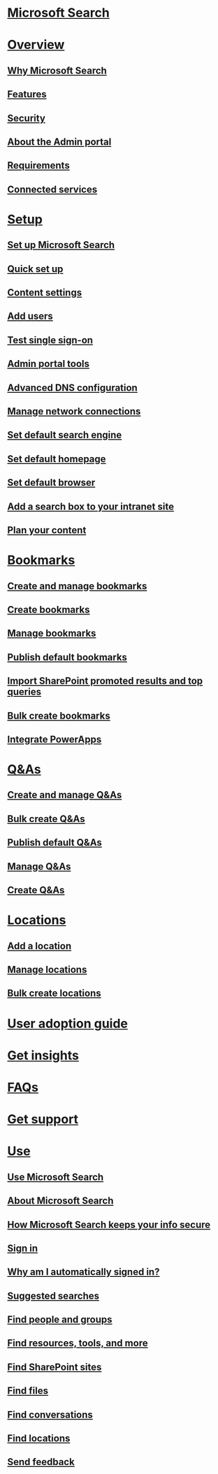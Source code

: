 
  

# [Microsoft Search](microsoft-search.md)
# [Overview](overview/overview.md)
## [Why Microsoft Search](overview/why-microsoft-search.md)
## [Features](overview/features.md)
## [Security](overview/security.md)
## [About the Admin portal](overview/about-the-admin-portal.md)
## [Requirements](overview/requirements.md)
## [Connected services](overview/connected-services.md)
# [Setup](setup/setup.md)
## [Set up Microsoft Search](setup/set-up-microsoft-search.md)
## [Quick set up](setup/quick-set-up.md)
## [Content settings](setup/content-settings.md)
## [Add users](setup/add-users.md)
## [Test single sign-on](setup/test-single-sign-on.md)
## [Admin portal tools](setup/admin-portal-tools.md)
## [Advanced DNS configuration](setup/advanced-dns-configuration.md)
## [Manage network connections](setup/manage-network-connections.md)
## [Set default search engine](setup/set-default-search-engine.md)
## [Set default homepage](setup/set-default-homepage.md)
## [Set default browser](setup/set-default-browser.md)
## [Add a search box to your intranet site](setup/add-a-search-box-to-your-intranet-site.md)
## [Plan your content](setup/plan-your-content.md)
# [Bookmarks](bookmarks/bookmarks.md)
## [Create and manage bookmarks](bookmarks/create-and-manage-bookmarks.md)
## [Create bookmarks](bookmarks/create-bookmarks.md)
## [Manage bookmarks](bookmarks/manage-bookmarks.md)
## [Publish default bookmarks](bookmarks/publish-default-bookmarks.md)
## [Import SharePoint promoted results and top queries](bookmarks/import-sharepoint-promoted-results-and-top-queries.md)
## [Bulk create bookmarks](bookmarks/bulk-create-bookmarks.md)
## [Integrate PowerApps](bookmarks/integrate-powerapps.md)
# [Q&As](q-as/qas.md)
## [Create and manage Q&As](q-as/create-and-manage-qas.md)
## [Bulk create Q&As](q-as/bulk-create-qas.md)
## [Publish default Q&As](q-as/publish-default-qas.md)
## [Manage Q&As](q-as/manage-qas.md)
## [Create Q&As](q-as/create-qas.md)
# [Locations](locations/locations.md)
## [Add a location](locations/add-a-location.md)
## [Manage locations](locations/manage-locations.md)
## [Bulk create locations](locations/bulk-create-locations.md)
# [User adoption guide](user-adoption-guide.md)
# [Get insights](get-insights.md)
# [FAQs](faqs.md)
# [Get support](get-support.md)
# [Use](use/use.md)
## [Use Microsoft Search](use/use-microsoft-search.md)
## [About Microsoft Search](use/about-microsoft-search.md)
## [How Microsoft Search keeps your info secure](use/how-microsoft-search-keeps-your-info-secure.md)
## [Sign in](use/sign-in.md)
## [Why am I automatically signed in?](use/why-am-i-automatically-signed-in.md)
## [Suggested searches](use/suggested-searches.md)
## [Find people and groups](use/find-people-and-groups.md)
## [Find resources, tools, and more](use/find-resources-tools-and-more.md)
## [Find SharePoint sites](use/find-sharepoint-sites.md)
## [Find files](use/find-files.md)
## [Find conversations](use/find-conversations.md)
## [Find locations](use/find-locations.md)
## [Send feedback](use/send-feedback.md)

